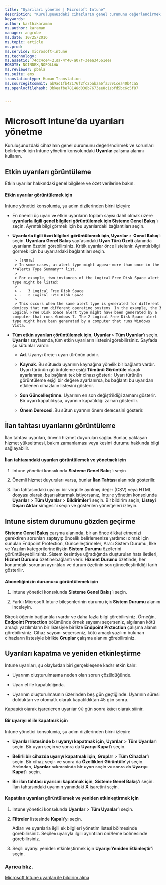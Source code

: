 ```yaml
---
title: "Uyarıları yönetme | Microsoft Intune"
description: "Kuruluşunuzdaki cihazların genel durumunu değerlendirmek için Intune’da Uyarılar çalışma alanını kullanın."
keywords: 
author: karthikaraman
ms.author: karaman
manager: angrobe
ms.date: 10/25/2016
ms.topic: article
ms.prod: 
ms.service: microsoft-intune
ms.technology: 
ms.assetid: 74dc4ce4-21da-4f40-a07f-3eea34561eee
ROBOTS: NOINDEX,NOFOLLOW
ms.reviewer: pbala
ms.suite: ems
translationtype: Human Translation
ms.sourcegitcommit: ab9ad1fb42176f2fc2babaa6fa3c91cea40b4ca5
ms.openlocfilehash: 3bbeafbe78148d038b7673ee8c1abfd5bc6c5f87


---
```


# <a name="manage-alerts-in-microsoft-intune"></a>Microsoft Intune’da uyarıları yönetme
Kuruluşunuzdaki cihazların genel durumunu değerlendirmek ve sorunları belirlemek için Intune yönetim konsolundaki **Uyarılar** çalışma alanını kullanın.

## <a name="view-active-alerts"></a>Etkin uyarıları görüntüleme

Etkin uyarılar hakkındaki genel bilgilere ve özet verilerine bakın.

#### <a name="to-view-active-alerts"></a>Etkin uyarılar görüntülemek için

Intune yönetici konsolunda, şu adım dizilerinden birini izleyin:

-  En önemli üç uyarı ve etkin uyarıların toplam sayısı dahil olmak üzere **uyarılarla ilgili genel bilgileri görüntülemek için** **Sisteme Genel Bakış**'ı seçin. Ayrıntılı bilgi görmek için bu uyarılardaki bağlantıları seçin.

-  **Uyarılarla ilgili özet bilgileri görüntülemek için**, **Uyarılar** > **Genel Bakış**’ı seçin. **Uyarılara Genel Bakış** sayfasındaki **Uyarı Türü Özeti** alanında uyarıların özetini görebilirsiniz. Kritik uyarılar önce listelenir. Ayrıntılı bilgi görmek için bu uyarılardaki bağlantıları seçin.

        > [!NOTE]
        > In some cases, an alert type might appear more than once in the **Alerts Type Summary** list.
        >
        > For example, two instances of the Logical Free Disk Space alert type might be listed:
        >
        > -   3 Logical Free Disk Space
        > -   2 Logical Free Disk Space
        >
        > This occurs when the same alert type is generated for different devices that run different operating systems. In the example, the 3 Logical Free Disk Space alert type might have been generated by a computer that runs Windows 7. The 2 Logical Free Disk Space alert type might have been generated by a computer that runs Windows Vista.

-   **Tüm etkin uyarıları görüntülemek için**, **Uyarılar** > **Tüm Uyarılar**’ı seçin. **Uyarılar** sayfasında, tüm etkin uyarıların listesini görebilirsiniz. Sayfada şu sütunlar vardır:

    -   **Ad**. Uyarıyı üreten uyarı türünün adıdır.

    -   **Kaynak**. Bu sütunda uyarının kaynağına yönelik bir bağlantı vardır. Uyarı türünün görüntüleme eşiği **Tümünü Görüntüle** olarak ayarlanırsa, bu bağlantı tek bir cihazı gösterir. Uyarı türünün görüntüleme eşiği bir değere ayarlanırsa, bu bağlantı bu uyarıdan etkilenen cihazların listesini gösterir.

    -   **Son Güncelleştirme**. Uyarının en son değiştirildiği zamanı gösterir. Bir uyarı kapatıldıysa, uyarının kapatıldığı zaman gösterilir.

    -   **Önem Derecesi**. Bu sütun uyarının önem derecesini gösterir.

## <a name="view-notice-board-alerts"></a>İlan tahtası uyarılarını görüntüleme
İlan tahtası uyarıları, önemli hizmet duyuruları sağlar. Bunlar, yaklaşan hizmet yükseltmesi, bakım zamanlaması veya kesinti durumu hakkında bilgi sağlayabilir.

#### <a name="to-view-and-manage-notice-board-alerts"></a>İlan tahtasındaki uyarıları görüntülemek ve yönetmek için

1.  Intune yönetici konsolunda **Sisteme Genel Bakış**’ı seçin.

2.  Önemli hizmet duyuruları varsa, bunlar **İlan Tahtası** alanında gösterilir.

3.  İlan tahtasındaki uyarıyı bir virgülle ayrılmış değer (CSV) veya HTML dosyası olarak dışarı aktarmak istiyorsanız, Intune yönetim konsolunda **Uyarılar** > **Tüm Uyarılar** >    **Bildirimler**'i seçin. Bir bildirim seçin, **Listeyi Dışarı Aktar** simgesini seçin ve gösterilen yönergeleri izleyin.

## <a name="review-intune-system-status"></a>Intune sistem durumunu gözden geçirme
**Sisteme Genel Bakış** çalışma alanında, bir an önce dikkat etmenizi gerektiren sorunları saptayıp öncelik belirlemenize yardımcı olmak için sunulan Endpoint Protection, Güncelleştirmeler, Aracı Sistem Durumu, İlke ve Yazılım kategorilerine ilişkin **Sistem Durumu** özetlerini görüntüleyebilirsiniz. Sistem kesintiye uğradığında oluşturulan hata iletileri, **Hizmet Durumu** özetine bağlantı verir. **Hizmet Durumu** özetinde, her konumdaki sorunun ayrıntıları ve durum özetinin son güncelleştirildiği tarih gösterilir.

#### <a name="to-view-the-status-of-your-subscription"></a>Aboneliğinizin durumunu görüntülemek için

1.  Intune yönetici konsolunda **Sisteme Genel Bakış**’ı seçin.

2.  Farklı Microsoft Intune bileşenlerinin durumu için **Sistem Durumu** alanını inceleyin.

  Birçok öğenin bağlantıları vardır ve daha fazla bilgi görebilirsiniz. Örneğin, **Endpoint Protection** bölümünde örnek sayısını seçerseniz, algılanan kötü amaçlı yazılımların bir listesiyle birlikte **Endpoint Protection** çalışma alanını görebilirsiniz. Cihaz sayısını seçerseniz, kötü amaçlı yazılım bulunan cihazların listesiyle birlikte **Gruplar** çalışma alanını görebilirsiniz.

## <a name="close-and-reactivate-alerts"></a>Uyarıları kapatma ve yeniden etkinleştirme
Intune uyarıları, şu olaylardan biri gerçekleşene kadar etkin kalır:

-   Uyarının oluşturulmasına neden olan sorun çözüldüğünde.

-   Uyarı el ile kapatıldığında.

-   Uyarının oluşturulmasının üzerinden beş gün geçtiğinde. Uyarının süresi dolduktan ve otomatik olarak kapatıldıktan 45 gün sonra.

Kapatıldı olarak işaretlenen uyarılar 90 gün sonra kalıcı olarak silinir.

#### <a name="to-manually-close-an-alert"></a>Bir uyarıyı el ile kapatmak için

Intune yönetici konsolunda, şu adım dizilerinden birini izleyin:

- **Uyarılar listesinde bir uyarıyı kapatmak için**, **Uyarılar** > **Tüm Uyarılar**’ı seçin. Bir uyarı seçin ve sonra da **Uyarıyı Kapat**'ı seçin.

- **Belirli bir cihazda uyarıyı kapatmak için**, **Gruplar** > **Tüm Cihazlar**’ı seçin. Bir cihaz seçin ve sonra da **Özellikleri Görüntüle**'yi seçin. Ardından, **Uyarılar** sekmesinde bir uyarı seçin ve sonra da **Uyarıyı Kapat**'ı seçin.

- **Bir ilan tahtası uyarısını kapatmak için**, **Sisteme Genel Bakış**'ı seçin. İlan tahtasındaki uyarının yanındaki **X** işaretini seçin.

#### <a name="to-view-and-reactivate-closed-alerts"></a>Kapatılan uyarıları görüntülemek ve yeniden etkinleştirmek için

1.  Intune yönetici konsolunda **Uyarılar** > **Tüm Uyarılar**’ı seçin.

2.  **Filtreler** listesinde **Kapalı**’yı seçin.

    Adları ve uyarılarla ilgili ek bilgileri yönetim listesi bölmesinde görebilirsiniz. Seçilen uyarıyla ilgili ayrıntıları önizleme bölmesinde görebilirsiniz.

3.  Seçili uyarıyı yeniden etkinleştirmek için **Uyarıyı Yeniden Etkinleştir**'i seçin.

### <a name="see-also"></a>Ayrıca bkz.
[Microsoft Intune uyarıları ile bildirim alma](../deploy-use/get-notified-by-alerts.md)



<!--HONumber=Nov16_HO1-->


